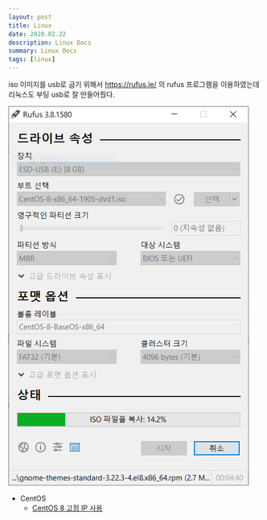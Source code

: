 ```yaml
---
layout: post
title: Linux
date: 2020.02.22
description: Linux Docs
summary: Linux Docs
tags: [linux]
---
```


iso 이미지를 usb로 굽기 위해서 https://rufus.ie/ 의 rufus 프로그램을 이용하였는데 리눅스도 부팅 usb로 잘 만들어줬다.

![rufus실행](/linux/img/rufus.png)

* CentOS
  * [CentOS 8 고정 IP 사용](/linux/centos/centos_2020_02_22.html)
